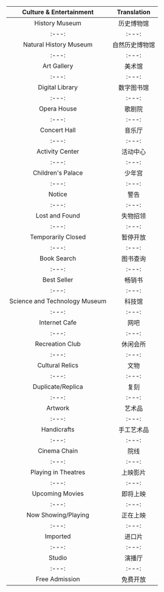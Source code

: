 

Culture & Entertainment| Translation
:---:|:---:
History Museum|历史博物馆
:---:|:---:
Natural History Museum|自然历史博物馆
:---:|:---:
Art Gallery|美术馆
:---:|:---:
Digital Library|数字图书馆
:---:|:---:
Opera House|歌剧院
:---:|:---:
Concert Hall|音乐厅
:---:|:---:
Activity Center|活动中心
:---:|:---:
Children's Palace|少年宫
:---:|:---:
Notice|警告
:---:|:---:
Lost and Found|失物招领
:---:|:---:
Temporarily Closed|暂停开放
:---:|:---:
Book Search|图书查询
:---:|:---:
Best Seller|畅销书
:---:|:---:
Science and Technology Museum|科技馆
:---:|:---:
Internet Cafe|网吧  
:---:|:---:
Recreation Club|休闲会所
:---:|:---:
Cultural Relics|文物
:---:|:---:
Duplicate/Replica|复刻
:---:|:---:
Artwork|艺术品
:---:|:---:
Handicrafts|手工艺术品
:---:|:---:
Cinema Chain|院线
:---:|:---:
Playing in Theatres|上映影片
:---:|:---:
Upcoming Movies|即将上映
:---:|:---:
Now Showing/Playing|正在上映
:---:|:---:
Imported|进口片
:---:|:---:
Studio|演播厅
:---:|:---:
Free Admission|免费开放

